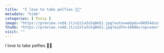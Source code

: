 ```yaml
---
title:  "I love to take pelfies 🥰😇"
metadate: "hide"
categories: [ Pussy ]
image: "https://preview.redd.it/u2zla3s5q8m51.jpg?auto=webp&s=90954dce3aac8b616ade3994c7a1bd8411067756"
thumb: "https://preview.redd.it/u2zla3s5q8m51.jpg?width=1080&crop=smart&auto=webp&s=2eea373bd92e22974abe969113825a0df9b9a895"
visit: ""
---
```

I love to take pelfies 🥰😇
